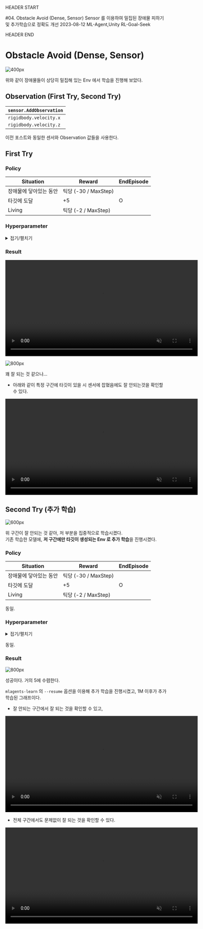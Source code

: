 HEADER START

#04. Obstacle Avoid (Dense, Sensor)
Sensor 를 이용하여 밀집된 장애물 피하기 및 추가학습으로 정확도 개선
2023-08-12
ML-Agent,Unity
RL-Goal-Seek

HEADER END

# Obstacle Avoid (Dense, Sensor)

![400px](/imgs/post_imgs/mlagent_04/1.png)

위와 같이 장애물들이 상당히 밀집해 있는 Env 에서 학습을 진행해 보았다.

## Observation (First Try, Second Try)

| `sensor.AddObservation` |
| ----------------------- |
| `rigidbody.velocity.x`  |
| `rigidbody.velocity.z`  |

이전 포스트와 동일한 센서와 Observation 값들을 사용한다.

## First Try

### Policy

| Situation              | Reward               | EndEpisode |
| ---------------------- | -------------------- | ---------- |
| 장애물에 닿아있는 동안 | 틱당 (-30 / MaxStep) |            |
| 타깃에 도달            | +5                   | O          |
| Living                 | 틱당 (-2 / MaxStep)  |            |

### Hyperparameter

<details>
<summary>접기/펼치기</summary>

```
behaviors:
  RollerBall:
    trainer_type: ppo
    hyperparameters:
      batch_size: 512
      buffer_size: 2048
      learning_rate: 3.0e-4
      beta: 1e-3
      epsilon: 0.15
      lambd: 0.95
      num_epoch: 4
      learning_rate_schedule: linear
      beta_schedule: constant
      epsilon_schedule: linear
    network_settings:
      normalize: false
      hidden_units: 128
      num_layers: 2
    reward_signals:
      extrinsic:
        gamma: 0.99
        strength: 1.0
    max_steps: 1000000
    time_horizon: 256
    summary_freq: 10000
```

</details>

### Result

<video width="600" muted controls playsinline>
  <source src="/videos/post_videos/mlagent_04/4.mp4" type="video/mp4">
</video>

![800px](/imgs/post_imgs/mlagent_04/5.png)

꽤 잘 되는 것 같으나...

- 아래와 같이 특정 구간에 타깃이 있을 시 센서에 잡혔음에도 잘 안되는것을 확인할 수 있다.
<video width="600" muted controls playsinline>
  <source src="/videos/post_videos/mlagent_04/3.mp4" type="video/mp4">
</video>

## Second Try (추가 학습)

![600px](/imgs/post_imgs/mlagent_04/4.png)

위 구간이 잘 안되는 것 같아, 저 부분을 집중적으로 학습시켰다.  
기존 학습한 모델에, **저 구간에만 타깃이 생성되는 Env 로 추가 학습**을 진행시켰다.

### Policy

| Situation              | Reward               | EndEpisode |
| ---------------------- | -------------------- | ---------- |
| 장애물에 닿아있는 동안 | 틱당 (-30 / MaxStep) |            |
| 타깃에 도달            | +5                   | O          |
| Living                 | 틱당 (-2 / MaxStep)  |            |

동일.

### Hyperparameter

<details>
<summary>접기/펼치기</summary>

```
behaviors:
  RollerBall:
    trainer_type: ppo
    hyperparameters:
      batch_size: 512
      buffer_size: 2048
      learning_rate: 3.0e-4
      beta: 1e-3
      epsilon: 0.15
      lambd: 0.95
      num_epoch: 4
      learning_rate_schedule: linear
      beta_schedule: constant
      epsilon_schedule: linear
    network_settings:
      normalize: false
      hidden_units: 128
      num_layers: 2
    reward_signals:
      extrinsic:
        gamma: 0.99
        strength: 1.0
    max_steps: 1000000
    time_horizon: 256
    summary_freq: 10000
```

</details>

동일.

### Result

![800px](/imgs/post_imgs/mlagent_04/6.png)

성공이다. 거의 5에 수렴한다.

`mlagents-learn` 의 `--resume` 옵션을 이용해 추가 학습을 진행시켰고, 1M 이후가 추가 학습된 그래프이다.

- 잘 안되는 구간에서 잘 되는 것을 확인할 수 있고,
<video width="600" muted controls playsinline>
  <source src="/videos/post_videos/mlagent_04/1.mp4" type="video/mp4">
</video>

- 전체 구간에서도 문제없이 잘 되는 것을 확인할 수 있다.
<video width="600" muted controls playsinline>
  <source src="/videos/post_videos/mlagent_04/2.mp4" type="video/mp4">
</video>
